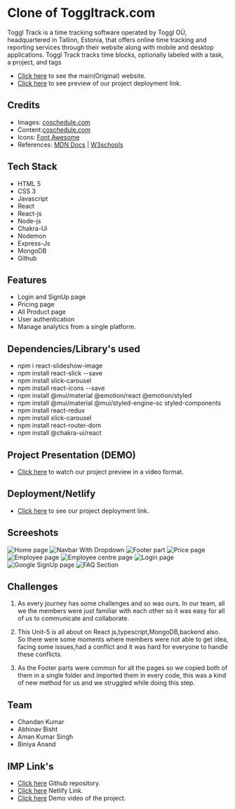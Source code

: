 # Clone of Toggltrack.com

Toggl Track is a time tracking software operated by Toggl OÜ, headquartered in Tallinn, Estonia, that offers online time tracking and reporting services through their website along with mobile and desktop applications. Toggl Track tracks time blocks, optionally labeled with a task, a project, and tags

- [Click here](https://github.com/Goluchandan/concerned-picture-9849) to see the main(Original) website.
- [Click here](https://concerned-picture-9849.netlify.app/) to see preview of our project deployment link.



## Credits

- Images: [coschedule.com](https://toggl.com/track/)
- Content:[coschedule.com](https://toggl.com/track/)
- Icons: [Font Awesome](https://fontawesome.com/)
- References: [MDN Docs](https://developer.mozilla.org/en-US/) | [W3schools](https://www.w3schools.com/)

## Tech Stack

- HTML 5
- CSS 3
- Javascript
- React
- React-js
- Node-js
- Chakra-Ui
- Nodemon
- Express-Js
- MongoDB
- Github

## Features

- Login and SignUp page
- Pricing page
- All Product page
- User authentication
- Manage analytics from a single platform.

## Dependencies/Library's used

- npm i react-slideshow-image
- npm install react-slick --save
- npm install slick-carousel
- npm install react-icons --save
- npm install @mui/material @emotion/react @emotion/styled
- npm install @mui/material @mui/styled-engine-sc styled-components
- npm install react-redux
- npm install slick-carousel
- npm install react-router-dom
- npm install @chakra-ui/react

## Project Presentation (DEMO)

- [Click here](https://drive.google.com/drive/u/0/folders/1TEDu0Tq3H6VRWPRIUkCGzWo9ewQDNDJm) to watch our project preview in a video format.

## Deployment/Netlify

- [Click here](https://concerned-picture-9849.netlify.app/) to see our project deployment link.

## Screeshots

![Home page](https://www.linkpicture.com/q/Screenshot-595_1.png)
![Navbar With Dropdown](https://www.linkpicture.com/q/Screenshot-601.png)
![Footer part](https://www.linkpicture.com/q/Screenshot-599.png)
![Price page](https://www.linkpicture.com/q/Screenshot-600.png)
![Employee page](https://www.linkpicture.com/q/Screenshot-602.png)
![Employee centre page](https://www.linkpicture.com/q/Screenshot-604.png)
![Login page](https://www.linkpicture.com/q/Screenshot-605_2.png)
![Google SignUp page](https://www.linkpicture.com/q/Screenshot-606.png)
![FAQ Section](https://www.linkpicture.com/q/Screenshot-607.png)

## Challenges

1. As every journey has some challenges and so was ours. In our team, all we the members were just familiar with each other so it was easy for all of us to communicate and collaborate.

2. This Unit-5 is all about on React js,typescript,MongoDB,backend also. So there were some moments where members were not able to get idea, facing some issues,had a conflict and it was hard for everyone to handle these conflicts.

3. As the Footer parts were common for all the pages so we copied both of them in a single folder and imported them in every code, this was a kind of new method for us and we struggled while doing this step.


## Team
- Chandan Kumar
- Abhinav Bisht
- Aman Kumar Singh
- Biniya Anand
## IMP Link's

- [Click here](https://github.com/Goluchandan/concerned-picture-9849) Github repository.
- [Click here](https://concerned-picture-9849.netlify.app/) Netlify Link.
- [Click here](https://drive.google.com/drive/u/0/folders/1TEDu0Tq3H6VRWPRIUkCGzWo9ewQDNDJm) Demo video of the project.

